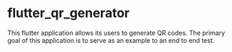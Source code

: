 # flutter_qr_generator

This flutter application allows its users to generate QR codes.
The primary goal of this application is to serve as an example to an end to end test.


